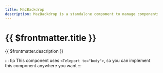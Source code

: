 ```yaml
---
title: MazBackdrop
description: MazBackdrop is a standalone component to manage components that need a backdrop
---
```


# {{ $frontmatter.title }}

{{ $frontmatter.description }}

<!--@include: ./../.vitepress/mixins/getting-started.md-->

::: tip
This component uses `<Teleport to="body">`, so you can implement this component anywhere you want
:::

<!--@include: ./../.vitepress/generated-docs/maz-backdrop.doc.md-->
